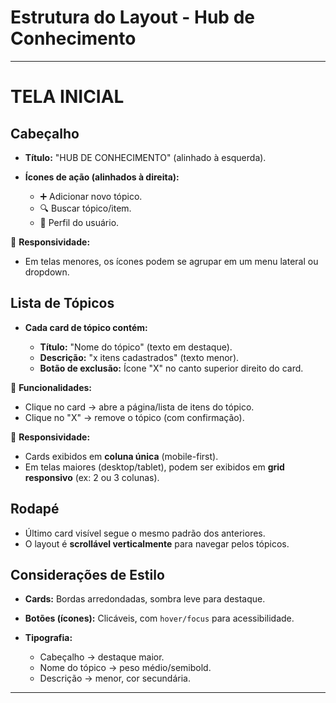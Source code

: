 # Estrutura do Layout - Hub de Conhecimento

---

# TELA INICIAL

## Cabeçalho

* **Título:** "HUB DE CONHECIMENTO" (alinhado à esquerda).
* **Ícones de ação (alinhados à direita):**

  * ➕ Adicionar novo tópico.
  * 🔍 Buscar tópico/item.
  * 👤 Perfil do usuário.

📌 **Responsividade:**

* Em telas menores, os ícones podem se agrupar em um menu lateral ou dropdown.

## Lista de Tópicos

* **Cada card de tópico contém:**

  * **Título:** "Nome do tópico" (texto em destaque).
  * **Descrição:** "x itens cadastrados" (texto menor).
  * **Botão de exclusão:** Ícone "X" no canto superior direito do card.

📌 **Funcionalidades:**

* Clique no card → abre a página/lista de itens do tópico.
* Clique no "X" → remove o tópico (com confirmação).

📌 **Responsividade:**

* Cards exibidos em **coluna única** (mobile-first).
* Em telas maiores (desktop/tablet), podem ser exibidos em **grid responsivo** (ex: 2 ou 3 colunas).

## Rodapé

* Último card visível segue o mesmo padrão dos anteriores.
* O layout é **scrollável verticalmente** para navegar pelos tópicos.

## Considerações de Estilo

* **Cards:** Bordas arredondadas, sombra leve para destaque.
* **Botões (ícones):** Clicáveis, com `hover/focus` para acessibilidade.
* **Tipografia:**

  * Cabeçalho → destaque maior.
  * Nome do tópico → peso médio/semibold.
  * Descrição → menor, cor secundária.

---

